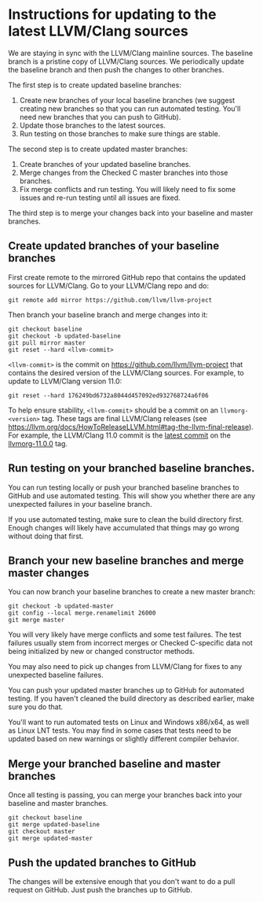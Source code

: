 # Instructions for updating to the latest LLVM/Clang sources

We are staying in sync with the LLVM/Clang mainline sources.   The baseline branch is a pristine copy of
LLVM/Clang sources.  We periodically update the baseline branch and then push the changes to other branches.

The first step is to create updated baseline branches:
1. Create new branches of your local baseline branches (we suggest creating new
branches so that you can run automated testing. You'll need new branches
that you can push to GitHub).
2. Update those branches to the latest sources.
3. Run testing on those branches to make sure things are stable.

The second step is to create updated master branches:
  1. Create branches of your updated baseline branches.
  2. Merge changes from the Checked C master branches into those branches.
  3. Fix merge conflicts and run testing.  You will likely need to fix some issues
     and re-run testing until all issues are fixed.

The third step is to merge your changes back into your baseline and master branches.

## Create updated branches of your baseline branches

First create remote to the mirrored GitHub repo that contains the updated sources
for LLVM/Clang. Go to your LLVM/Clang repo and do:

    git remote add mirror https://github.com/llvm/llvm-project

Then branch your baseline branch and merge changes into it:

    git checkout baseline
    git checkout -b updated-baseline
    git pull mirror master
    git reset --hard <llvm-commit>

`<llvm-commit>` is the commit on https://github.com/llvm/llvm-project that contains the desired version of the LLVM/Clang sources. For example, to update to LLVM/Clang version 11.0:

    git reset --hard 176249bd6732a8044d457092ed932768724a6f06

To help ensure stability, `<llvm-commit>` should be a commit on an `llvmorg-<version>` tag. These tags are final LLVM/Clang releases (see https://llvm.org/docs/HowToReleaseLLVM.html#tag-the-llvm-final-release). For example, the LLVM/Clang 11.0 commit is the [latest commit](176249bd6732a8044d457092ed932768724a6f06) on the [llvmorg-11.0.0](https://github.com/llvm/llvm-project/tree/llvmorg-11.0.0) tag.

## Run testing on your branched baseline branches.

You can run testing locally or push your branched baseline branches to GitHub
and use automated testing.  This will show you whether there are any unexpected
failures in your baseline branch.

If you use automated testing, make sure to clean the build directory first.
Enough changes will likely have accumulated that things may go wrong without doing
that first.

## Branch your new baseline branches and merge master changes

You can now branch your baseline branches to create a new master branch:

    git checkout -b updated-master
    git config --local merge.renamelimit 26000
    git merge master

You will very likely have merge conflicts and some test failures.  The test
failures usually stem from incorrect merges or Checked C-specific data not being
initialized by new or changed constructor methods.

You may also need to pick up changes from LLVM/Clang for fixes to any unexpected
baseline failures.

You can push your updated master branches up to GitHub for automated
testing.  If you haven't cleaned the build directory as described earlier,
make sure you do that.

You'll want to run automated tests on Linux and Windows x86/x64, as well as
Linux LNT tests.  You may find in some cases that tests need to be updated
based on new warnings or slightly different compiler behavior.

## Merge your branched baseline and master branches

Once all testing is passing, you can merge your branches back into
your baseline and master branches.


    git checkout baseline
    git merge updated-baseline
    git checkout master
    git merge updated-master

## Push the updated branches to GitHub

The changes will be extensive enough that you don't want to do a pull request
on GitHub.  Just push the branches up to GitHub.

